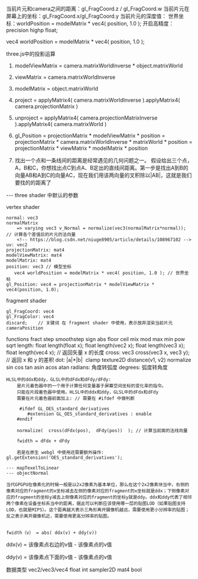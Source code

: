 当前片元和camera之间的距离：gl_FragCoord.z / gl_FragCoord.w
当前片元在屏幕上的坐标：gl_FragCoord.x/gl_FragCoord.y
当前片元的深度值：
世界坐标：worldPosition = modelMatrix * vec4( position, 1.0 );
开启高精度：precision highp float;

vec4 worldPosition = modelMatrix * vec4( position, 1.0 );

three.js中的投影运算
1. modelViewMatrix = camera.matrixWorldInverse * object.matrixWorld

2. viewMatrix = camera.matrixWorldInverse

3. modelMatrix = object.matrixWorld

4. project = applyMatrix4( camera.matrixWorldInverse ).applyMatrix4( camera.projectionMatrix )

5. unproject = applyMatrix4( camera.projectionMatrixInverse ).applyMatrix4( camera.matrixWorld )

6. gl_Position = projectionMatrix * modelViewMatrix * position
                      = projectionMatrix * camera.matrixWorldInverse * matrixWorld * position
                      = projectionMatrix * viewMatrix * modelMatrix * position

7. 找出一个点和一条线间的距离是经常遇见的几何问题之一。
    假设给出三个点，A，B和C，你想找出点C到点A、B定出的直线间距离。第一步是找出A到B的向量AB和A到C的向量AC，现在我们用该两向量的叉积除以|AB|，这就是我们要找的的距离了

--- three shader 中默认的参数

vertex shader
    
    normal: vec3
    normalMatrix
        => varying vec3 v_Normal = normalize(vec3(normalMatrix*normal)); // 计算各个差值后的片元的法向量
        <!-- https://blog.csdn.net/niuge8905/article/details/108967102 -->
    uv: vec2
    projectionMatrix: mat4
    modelViewMatrix: mat4
    modelMatrix: mat4
    position: vec3 // 模型坐标
       vec4 worldPosition = modelMatrix * vec4( position, 1.0 ); // 世界坐标
    gl_Position: vec4 = projectionMatrix * modelViewMatrix * vec4(position, 1.0);

fragment shader

    gl_FragCoord: vec4
    gl_FragColor: vec4
    discard;    // 关键词 在 fragment shader 中使用，表示放弃渲染当前片元
    cameraPosition

functions
    fract
    step
    smoothstep
    sign
    abs
    floor
    ceil
    mix
    mod
    max
    min
    pow
    sqrt
    length: 
        float length(float x);
        float length(vec2 x);
        float length(vec3 x);
        float length(vec4 x); // 返回矢量 x 的长度
    cross: vec3 cross(vec3 x, vec3 y); // 返回 x 和 y 的差积
    dot: |a|*|b| 
    clamp
    texture2D
    distance(v1, v2)
    normalize
    sin
    cos
    tan
    asin
    acos
    atan
    radians: 角度转弧度
    degrees: 弧度转角度

    HLSL中的ddx和ddy，GLSL中的dFdx和dFdy/dFdy:
        是片元着色器中的一个用于计算任何变量基于屏幕空间坐标的变化率的指令。
        只能在片段着色器中使用。HLSL中的ddx和ddy，GLSL中的dFdx和dFdy
        需要在片元着色器前面加上: // 需要在 #ifdef 中做判断

         #ifdef GL_OES_standard_derivatives
            #extension GL_OES_standard_derivatives : enable
        #endif

        normalize(  cross(dFdx(pos),  dFdy(pos))  ); // 计算当前面的法线向量
        
        fwidth = dFdx + dFdy

        若是在原生 webgl 中使用还需要额外操作: gl.getExtension('OES_standard_derivatives');

    --- mapTexelToLinear
    --- objectNormal

    当代GPGPU在像素化的时候一般是以2x2像素为基本单位，那么在这个2x2像素块当中，右侧的像素对应的fragment的x坐标减去左侧的像素对应的fragment的x坐标就是ddx；下侧像素对应的fragment的坐标y减去上侧像素对应的fragment的坐标y就是ddy。ddx和ddy代表了相邻两个像素在设备坐标系当中的距离，据此可以判断应该使用哪一层的贴图LOD（如果贴图支持LOD，也就是MIPS）。这个距离越大表示三角形离开摄像机越远，需要使用更小分辨率的贴图；反之表示离开摄像机近，需要使用更高分辨率的贴图。


    fwidth（v） = abs( ddx(v) + ddy(v))

ddx(v) = 该像素点右边的v值 - 该像素点的v值 

ddy(v) = 该像素点下面的v值 - 该像素点的v值 


数据类型
    vec2/vec3/vec4
    float
    int
    sampler2D
    mat4
    bool

